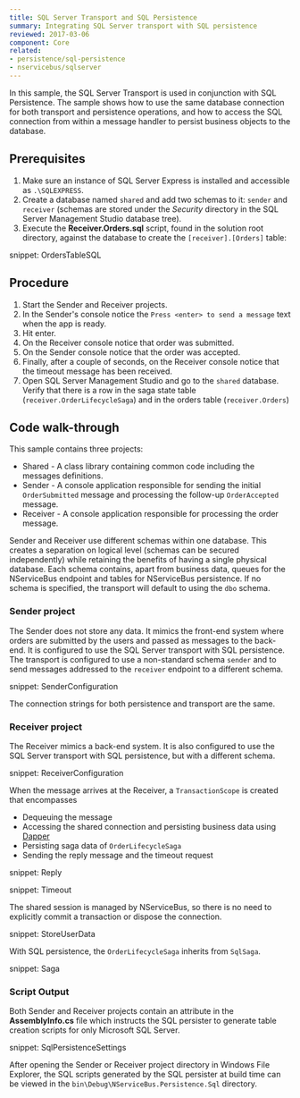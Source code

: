 ```yaml
---
title: SQL Server Transport and SQL Persistence
summary: Integrating SQL Server transport with SQL persistence
reviewed: 2017-03-06
component: Core
related:
- persistence/sql-persistence
- nservicebus/sqlserver
---
```


In this sample, the SQL Server Transport is used in conjunction with SQL Persistence. The sample shows how to use the same database connection for both transport and persistence operations, and how to access the SQL connection from within a message handler to persist business objects to the database.


## Prerequisites

 1. Make sure an instance of SQL Server Express is installed and accessible as `.\SQLEXPRESS`.
 1. Create a database named `shared` and add two schemas to it: `sender` and `receiver` (schemas are stored under the *Security* directory in the SQL Server Management Studio database tree).
 1. Execute the **Receiver.Orders.sql** script, found in the solution root directory, against the database to create the `[receiver].[Orders]` table:

snippet: OrdersTableSQL


## Procedure

 1. Start the Sender and Receiver projects.
 1. In the Sender's console notice the `Press <enter> to send a message` text when the app is ready.
 1. Hit enter.
 1. On the Receiver console notice that order was submitted.
 1. On the Sender console notice that the order was accepted.
 1. Finally, after a couple of seconds, on the Receiver console notice that the timeout message has been received.
 1. Open SQL Server Management Studio and go to the `shared` database. Verify that there is a row in the saga state table (`receiver.OrderLifecycleSaga`) and in the orders table (`receiver.Orders`)


## Code walk-through

This sample contains three projects:

 * Shared - A class library containing common code including the messages definitions.
 * Sender - A console application responsible for sending the initial `OrderSubmitted` message and processing the follow-up `OrderAccepted` message.
 * Receiver - A console application responsible for processing the order message.

Sender and Receiver use different schemas within one database. This creates a separation on logical level (schemas can be secured independently) while retaining the benefits of having a single physical database. Each schema contains, apart from business data, queues for the NServiceBus endpoint and tables for NServiceBus persistence. If no schema is specified, the transport will default to using the `dbo` schema.


### Sender project

The Sender does not store any data. It mimics the front-end system where orders are submitted by the users and passed as messages to the back-end. It is configured to use the SQL Server transport with SQL persistence. The transport is configured to use a non-standard schema `sender` and to send messages addressed to the `receiver` endpoint to a different schema.

snippet: SenderConfiguration

The connection strings for both persistence and transport are the same.


### Receiver project

The Receiver mimics a back-end system. It is also configured to use the SQL Server transport with SQL persistence, but with a different schema.

snippet: ReceiverConfiguration

When the message arrives at the Receiver, a `TransactionScope` is created that encompasses

 * Dequeuing the message
 * Accessing the shared connection and persisting business data using [Dapper](https://github.com/StackExchange/Dapper)
 * Persisting saga data of `OrderLifecycleSaga`
 * Sending the reply message and the timeout request

snippet: Reply

snippet: Timeout

The shared session is managed by NServiceBus, so there is no need to explicitly commit a transaction or dispose the connection.

snippet: StoreUserData

With SQL persistence, the `OrderLifecycleSaga` inherits from `SqlSaga`.

snippet: Saga


### Script Output

Both Sender and Receiver projects contain an attribute in the **AssemblyInfo.cs** file which instructs the SQL persister to generate table creation scripts for only Microsoft SQL Server.

snippet: SqlPersistenceSettings

After opening the Sender or Receiver project directory in Windows File Explorer, the SQL scripts generated by the SQL persister at build time can be viewed in the `bin\Debug\NServiceBus.Persistence.Sql` directory.